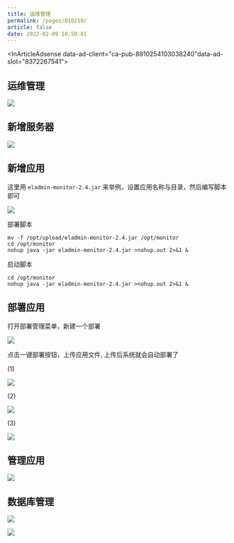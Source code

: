 ```yaml
---
title: 运维管理
permalink: /pages/010210/
article: false
date: 2022-02-09 10:50:01
---
```


<InArticleAdsense data-ad-client="ca-pub-8910254103038240"data-ad-slot="8372267541"></InArticleAdsense>

## 运维管理

![](/images/2022/20220530232842.jpg)

## 新增服务器

![](/images/2022/20220530232902.jpg)

## 新增应用

这里用 `eladmin-monitor-2.4.jar` 来举例，设置应用名称与目录，然后编写脚本即可

![](/images/2022/20220530232917.jpg)

部署脚本

```shell script
mv -f /opt/upload/eladmin-monitor-2.4.jar /opt/monitor
cd /opt/monitor
nohup java -jar eladmin-monitor-2.4.jar >nohup.out 2>&1 &
```

启动脚本
```shell script
cd /opt/monitor
nohup java -jar eladmin-monitor-2.4.jar >nohup.out 2>&1 &
```

## 部署应用

打开部署管理菜单，新建一个部署

![](/images/2022/20220530233006.jpg)

点击一键部署按钮，上传应用文件, 上传后系统就会自动部署了

(1)

![](/images/2022/20220530233021.jpg)

(2)

![](/images/2022/20220530233038.jpg)

(3)

![](/images/2022/20220530233103.jpg)

## 管理应用

![](/images/2022/20220530233118.jpg)

## 数据库管理

![](/images/2022/20220530233132.jpg)

![](/images/2022/20220530233200.jpg)

<Vssue :title="$title" />
